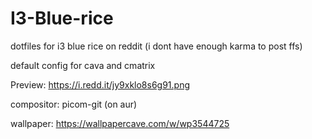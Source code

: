 # I3-Blue-rice
dotfiles for i3 blue rice on reddit (i dont have enough karma to post ffs)

default config for cava and cmatrix

Preview: https://i.redd.it/jy9xklo8s6g91.png

compositor: picom-git (on aur)

wallpaper: https://wallpapercave.com/w/wp3544725
